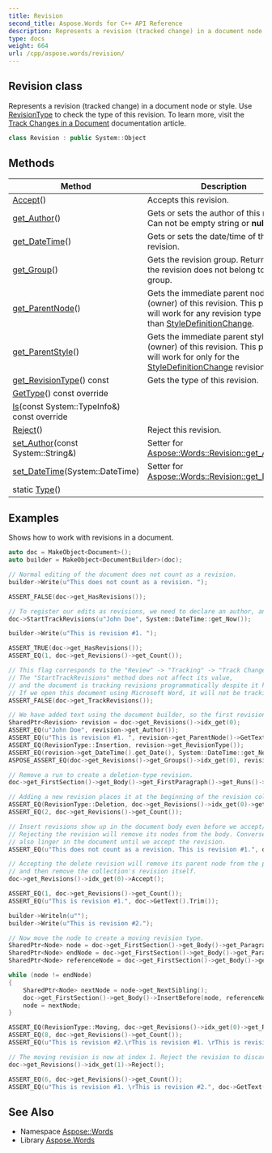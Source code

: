 ```yaml
---
title: Revision
second_title: Aspose.Words for C++ API Reference
description: Represents a revision (tracked change) in a document node or style. Use RevisionType to check the type of this revision. To learn more, visit the  documentation article.
type: docs
weight: 664
url: /cpp/aspose.words/revision/
---
```

## Revision class


Represents a revision (tracked change) in a document node or style. Use [RevisionType](./get_revisiontype/) to check the type of this revision. To learn more, visit the [Track Changes in a Document](https://docs.aspose.com/words/cpp/track-changes-in-a-document/) documentation article.

```cpp
class Revision : public System::Object
```

## Methods

| Method | Description |
| --- | --- |
| [Accept](./accept/)() | Accepts this revision. |
| [get_Author](./get_author/)() | Gets or sets the author of this revision. Can not be empty string or **null**. |
| [get_DateTime](./get_datetime/)() | Gets or sets the date/time of this revision. |
| [get_Group](./get_group/)() | Gets the revision group. Returns **null** if the revision does not belong to any group. |
| [get_ParentNode](./get_parentnode/)() | Gets the immediate parent node (owner) of this revision. This property will work for any revision type other than [StyleDefinitionChange](../revisiontype/). |
| [get_ParentStyle](./get_parentstyle/)() | Gets the immediate parent style (owner) of this revision. This property will work for only for the [StyleDefinitionChange](../revisiontype/) revision type. |
| [get_RevisionType](./get_revisiontype/)() const | Gets the type of this revision. |
| [GetType](./gettype/)() const override |  |
| [Is](./is/)(const System::TypeInfo\&) const override |  |
| [Reject](./reject/)() | Reject this revision. |
| [set_Author](./set_author/)(const System::String\&) | Setter for [Aspose::Words::Revision::get_Author](./get_author/). |
| [set_DateTime](./set_datetime/)(System::DateTime) | Setter for [Aspose::Words::Revision::get_DateTime](./get_datetime/). |
| static [Type](./type/)() |  |

## Examples



Shows how to work with revisions in a document. 
```cpp
auto doc = MakeObject<Document>();
auto builder = MakeObject<DocumentBuilder>(doc);

// Normal editing of the document does not count as a revision.
builder->Write(u"This does not count as a revision. ");

ASSERT_FALSE(doc->get_HasRevisions());

// To register our edits as revisions, we need to declare an author, and then start tracking them.
doc->StartTrackRevisions(u"John Doe", System::DateTime::get_Now());

builder->Write(u"This is revision #1. ");

ASSERT_TRUE(doc->get_HasRevisions());
ASSERT_EQ(1, doc->get_Revisions()->get_Count());

// This flag corresponds to the "Review" -> "Tracking" -> "Track Changes" option in Microsoft Word.
// The "StartTrackRevisions" method does not affect its value,
// and the document is tracking revisions programmatically despite it having a value of "false".
// If we open this document using Microsoft Word, it will not be tracking revisions.
ASSERT_FALSE(doc->get_TrackRevisions());

// We have added text using the document builder, so the first revision is an insertion-type revision.
SharedPtr<Revision> revision = doc->get_Revisions()->idx_get(0);
ASSERT_EQ(u"John Doe", revision->get_Author());
ASSERT_EQ(u"This is revision #1. ", revision->get_ParentNode()->GetText());
ASSERT_EQ(RevisionType::Insertion, revision->get_RevisionType());
ASSERT_EQ(revision->get_DateTime().get_Date(), System::DateTime::get_Now().get_Date());
ASPOSE_ASSERT_EQ(doc->get_Revisions()->get_Groups()->idx_get(0), revision->get_Group());

// Remove a run to create a deletion-type revision.
doc->get_FirstSection()->get_Body()->get_FirstParagraph()->get_Runs()->idx_get(0)->Remove();

// Adding a new revision places it at the beginning of the revision collection.
ASSERT_EQ(RevisionType::Deletion, doc->get_Revisions()->idx_get(0)->get_RevisionType());
ASSERT_EQ(2, doc->get_Revisions()->get_Count());

// Insert revisions show up in the document body even before we accept/reject the revision.
// Rejecting the revision will remove its nodes from the body. Conversely, nodes that make up delete revisions
// also linger in the document until we accept the revision.
ASSERT_EQ(u"This does not count as a revision. This is revision #1.", doc->GetText().Trim());

// Accepting the delete revision will remove its parent node from the paragraph text
// and then remove the collection's revision itself.
doc->get_Revisions()->idx_get(0)->Accept();

ASSERT_EQ(1, doc->get_Revisions()->get_Count());
ASSERT_EQ(u"This is revision #1.", doc->GetText().Trim());

builder->Writeln(u"");
builder->Write(u"This is revision #2.");

// Now move the node to create a moving revision type.
SharedPtr<Node> node = doc->get_FirstSection()->get_Body()->get_Paragraphs()->idx_get(1);
SharedPtr<Node> endNode = doc->get_FirstSection()->get_Body()->get_Paragraphs()->idx_get(1)->get_NextSibling();
SharedPtr<Node> referenceNode = doc->get_FirstSection()->get_Body()->get_Paragraphs()->idx_get(0);

while (node != endNode)
{
    SharedPtr<Node> nextNode = node->get_NextSibling();
    doc->get_FirstSection()->get_Body()->InsertBefore(node, referenceNode);
    node = nextNode;
}

ASSERT_EQ(RevisionType::Moving, doc->get_Revisions()->idx_get(0)->get_RevisionType());
ASSERT_EQ(8, doc->get_Revisions()->get_Count());
ASSERT_EQ(u"This is revision #2.\rThis is revision #1. \rThis is revision #2.", doc->GetText().Trim());

// The moving revision is now at index 1. Reject the revision to discard its contents.
doc->get_Revisions()->idx_get(1)->Reject();

ASSERT_EQ(6, doc->get_Revisions()->get_Count());
ASSERT_EQ(u"This is revision #1. \rThis is revision #2.", doc->GetText().Trim());
```

## See Also

* Namespace [Aspose::Words](../)
* Library [Aspose.Words](../../)
